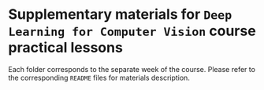 # Supplementary materials for `Deep Learning for Computer Vision` course practical lessons

Each folder corresponds to the separate week of the course. Please refer to the corresponding `README` files for materials description.